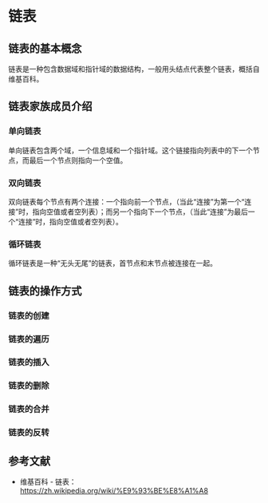# 链表

## 链表的基本概念

链表是一种包含数据域和指针域的数据结构，一般用头结点代表整个链表，概括自维基百科。

## 链表家族成员介绍

### 单向链表

单向链表包含两个域，一个信息域和一个指针域。这个链接指向列表中的下一个节点，而最后一个节点则指向一个空值。

### 双向链表

双向链表每个节点有两个连接：一个指向前一个节点，（当此“连接”为第一个“连接”时，指向空值或者空列表）；而另一个指向下一个节点，（当此“连接”为最后一个“连接”时，指向空值或者空列表）。

### 循环链表

循环链表是一种“无头无尾”的链表，首节点和末节点被连接在一起。

## 链表的操作方式

### 链表的创建

### 链表的遍历

### 链表的插入

### 链表的删除

### 链表的合并

### 链表的反转

## 参考文献

- 维基百科 - 链表：https://zh.wikipedia.org/wiki/%E9%93%BE%E8%A1%A8
